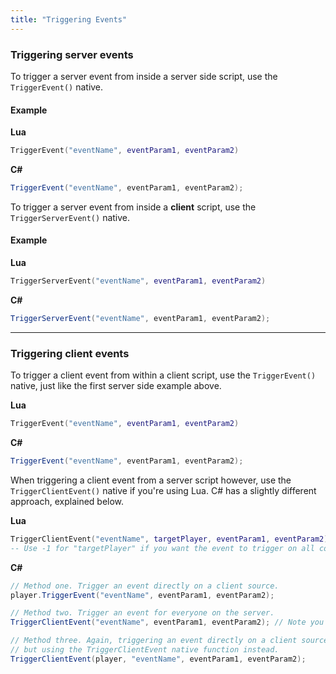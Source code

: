 ```yaml
---
title: "Triggering Events"
---
```


### Triggering server events
To trigger a server event from inside a server side script, use the `TriggerEvent()` native.

#### Example
**Lua**
```lua
TriggerEvent("eventName", eventParam1, eventParam2)
```

**C#**
```csharp
TriggerEvent("eventName", eventParam1, eventParam2);
```

To trigger a server event from inside a **client** script, use the `TriggerServerEvent()` native.
#### Example
**Lua**
```lua
TriggerServerEvent("eventName", eventParam1, eventParam2)
```

**C#**
```csharp
TriggerServerEvent("eventName", eventParam1, eventParam2);
```

----------
### Triggering client events
To trigger a client event from within a client script, use the `TriggerEvent()` native, just like the first server side example above.

**Lua**
```lua
TriggerEvent("eventName", eventParam1, eventParam2)
```

**C#**
```csharp
TriggerEvent("eventName", eventParam1, eventParam2);
```

When triggering a client event from a server script however, use the `TriggerClientEvent()` native if you're using Lua. C# has a slightly different approach, explained below.

**Lua**
```lua
TriggerClientEvent("eventName", targetPlayer, eventParam1, eventParam2)
-- Use -1 for "targetPlayer" if you want the event to trigger on all connected clients.
```

**C#**
```csharp
// Method one. Trigger an event directly on a client source.
player.TriggerEvent("eventName", eventParam1, eventParam2);

// Method two. Trigger an event for everyone on the server.
TriggerClientEvent("eventName", eventParam1, eventParam2); // Note you do not need to specify a target of -1.

// Method three. Again, triggering an event directly on a client source (like method one), 
// but using the TriggerClientEvent native function instead.
TriggerClientEvent(player, "eventName", eventParam1, eventParam2);
```
